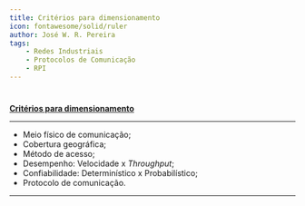 ```yaml
---
title: Critérios para dimensionamento
icon: fontawesome/solid/ruler
author: José W. R. Pereira
tags:
    - Redes Industriais
    - Protocolos de Comunicação
    - RPI
---
```


#

**[Critérios para dimensionamento](../slides/aula03-criterios_para_dimensionamento.pdf)**

---

- Meio físico de comunicação;
- Cobertura geográfica;
- Método de acesso;
- Desempenho: Velocidade x *Throughput*;
- Confiabilidade: Determinístico x Probabilístico;
- Protocolo de comunicação.

---
